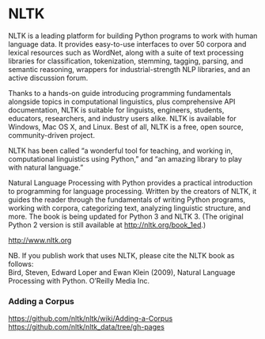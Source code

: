 # NLTK 

NLTK is a leading platform for building Python programs to work with human language data. It provides easy-to-use interfaces to over 50 corpora and lexical resources such as WordNet, along with a suite of text processing libraries for classification, tokenization, stemming, tagging, parsing, and semantic reasoning, wrappers for industrial-strength NLP libraries, and an active discussion forum.

Thanks to a hands-on guide introducing programming fundamentals alongside topics in computational linguistics, plus comprehensive API documentation, NLTK is suitable for linguists, engineers, students, educators, researchers, and industry users alike. NLTK is available for Windows, Mac OS X, and Linux. Best of all, NLTK is a free, open source, community-driven project.

NLTK has been called “a wonderful tool for teaching, and working in, computational linguistics using Python,” and “an amazing library to play with natural language.”

Natural Language Processing with Python provides a practical introduction to programming for language processing. Written by the creators of NLTK, it guides the reader through the fundamentals of writing Python programs, working with corpora, categorizing text, analyzing linguistic structure, and more. The book is being updated for Python 3 and NLTK 3. (The original Python 2 version is still available at http://nltk.org/book_1ed.)


http://www.nltk.org


NB. If you publish work that uses NLTK, please cite the NLTK book as follows:<BR>
Bird, Steven, Edward Loper and Ewan Klein (2009), Natural Language Processing with Python. O’Reilly Media Inc.<BR>

### Adding a Corpus
https://github.com/nltk/nltk/wiki/Adding-a-Corpus<BR>
https://github.com/nltk/nltk_data/tree/gh-pages<BR>


